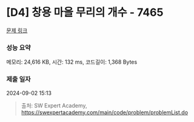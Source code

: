 # [D4] 창용 마을 무리의 개수 - 7465 

[문제 링크](https://swexpertacademy.com/main/code/problem/problemDetail.do?contestProbId=AWngfZVa9XwDFAQU) 

### 성능 요약

메모리: 24,616 KB, 시간: 132 ms, 코드길이: 1,368 Bytes

### 제출 일자

2024-09-02 15:13



> 출처: SW Expert Academy, https://swexpertacademy.com/main/code/problem/problemList.do